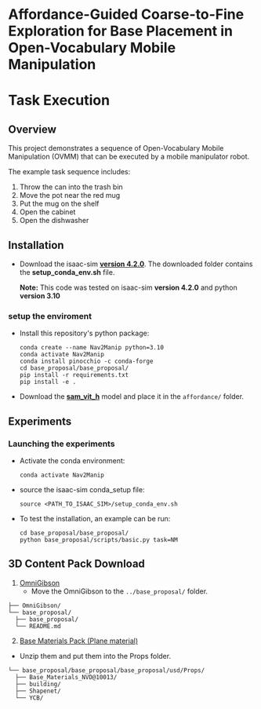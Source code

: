 # Affordance-Guided Coarse-to-Fine Exploration for Base Placement in Open-Vocabulary Mobile Manipulation



# Task Execution

## Overview  
This project demonstrates a sequence of Open-Vocabulary Mobile Manipulation (OVMM) that can be executed by a mobile manipulator robot.  

The example task sequence includes:  
1. Throw the can into the trash bin  
2. Move the pot near the red mug  
3. Put the mug on the shelf  
4. Open the cabinet  
5. Open the dishwasher  


## Installation

- Download the isaac-sim **[version 4.2.0](https://docs.isaacsim.omniverse.nvidia.com/4.5.0/installation/download.html)**.
  The downloaded folder contains the **setup_conda_env.sh** file.

     **Note:** This code was tested on isaac-sim **version 4.2.0** and python **version 3.10**

### setup the enviroment
- Install this repository's python package:
    ```
    conda create --name Nav2Manip python=3.10
    conda activate Nav2Manip
    conda install pinocchio -c conda-forge
    cd base_proposal/base_proposal/
    pip install -r requirements.txt
    pip install -e .
    ```

- Download the **[sam_vit_h](https://dl.fbaipublicfiles.com/segment_anything/sam_vit_h_4b8939.pth)** model and place it in the `affordance/` folder.

## Experiments

### Launching the experiments
- Activate the conda environment:
    ```
    conda activate Nav2Manip
    ```
- source the isaac-sim conda_setup file:
    ```
    source <PATH_TO_ISAAC_SIM>/setup_conda_env.sh
    ```
- To test the installation, an example can be run:
    ```
    cd base_proposal/base_proposal/
    python base_proposal/scripts/basic.py task=NM
    ```
## 3D Content Pack Download 
1. [OmniGibson](https://github.com/StanfordVL/BEHAVIOR-1K/tree/main/OmniGibson)
    -  Move the OmniGibson to the `../base_proposal/` folder.
  ```
├── OmniGibson/
└── base_proposal/
    ├── base_proposal/                
    └── README.md                      
  ```

2. [Base Materials Pack (Plane material)](https://docs.omniverse.nvidia.com/launcher/latest/it-managed-launcher/content_install.html#basematerials)

  - Unzip them and put them into the Props folder.
  ```
└── base_proposal/base_proposal/base_proposal/usd/Props/
    ├── Base_Materials_NVD@10013/   
    ├── building/                      
    ├── Shapenet/                  
    └── YCB/                      
  ```

     

